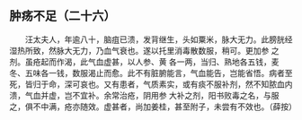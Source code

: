## 肿疡不足（二十六）


&emsp;&emsp;汪太夫人，年逾八十，脑疽已溃，发背继生，头如粟米，脉大无力。此膀胱经湿热所致，然脉大无力，乃血气衰也。遂以托里消毒散数服，稍可。更加参 之剂。虽疮起而作渴，此气血虚甚，以人参、黄 各一两，当归、熟地各五钱，麦冬、五味各一钱，数服渴止而愈。此不有脏腑能言，气血能告，岂能省悟。病者至死，皆归于命，深可哀也。又有患者，气质素实，或有痰不服补剂，然不知脓血内溃，气血并虚，岂不宜补。余常治疮，阴用参 大补之剂，阳书败毒之名，与服之，俱不中满，疮亦随效。虚甚者，尚加姜桂，甚至附子，未尝有不效也。（薛按）

